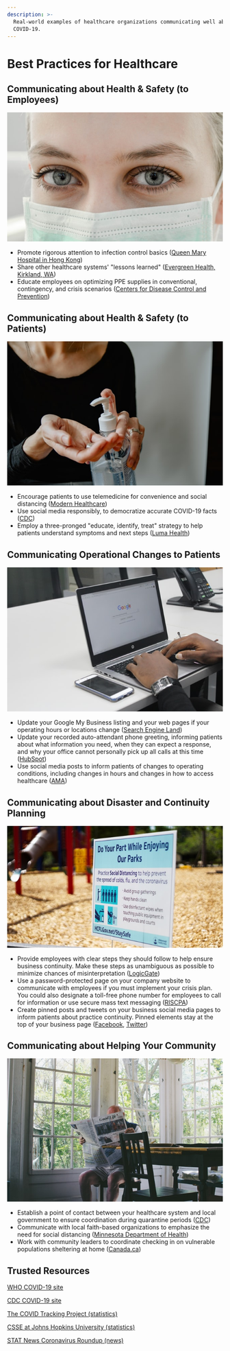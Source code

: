 ```yaml
---
description: >-
  Real-world examples of healthcare organizations communicating well about
  COVID-19.
---
```


# Best Practices for Healthcare

## Communicating about Health & Safety \(to Employees\)

![Photo by Ani Kolleshi on Unsplash](../.gitbook/assets/unsplash-nurse.jpg)

* Promote rigorous attention to infection control basics \([Queen Mary Hospital in Hong Kong](https://www.eurekalert.org/pub_releases/2020-03/sfhe-hks030420.php)\)
* Share other healthcare systems' "lessons learned" \([Evergreen Health, Kirkland, WA](http://www.wsha.org/wp-content/uploads/2020-3-12-EvergreenHealth-WSHA_COVID19_TO-SHARE.pdf)\)
* Educate employees on optimizing PPE supplies in conventional, contingency, and crisis scenarios \([Centers for Disease Control and Prevention](https://www.cdc.gov/coronavirus/2019-ncov/hcp/ppe-strategy/isolation-gowns.html)\)

## Communicating about Health & Safety \(to Patients\)

![Photo by Kelly Sikkema on Unsplash](../.gitbook/assets/unsplash-hand-sanitizer.jpg)

* Encourage patients to use telemedicine for convenience and social distancing \([Modern Healthcare](https://www.modernhealthcare.com/opinion-editorial/congress-must-act-ensure-telehealth-can-be-used-combat-coronavirus?utm_source=modern-healthcare-daily-dose&utm_medium=email&utm_campaign=20200302&utm_content=article5-headline)\)
* Use social media responsibly, to democratize accurate COVID-19 facts \([CDC](https://www.cdc.gov/coronavirus/2019-ncov/php/public-health-communicators-get-your-community-ready.html)\)
* Employ a three-pronged "educate, identify, treat" strategy to help patients understand symptoms and next steps \([Luma Health](https://www.lumahealth.io/blog/coronavirus-patient-communication-best-practices/)\)

## Communicating Operational Changes to Patients 

![Photo by Benjamin Dada on Unsplash](../.gitbook/assets/google-hands-unsplash.jpg)

* Update your Google My Business listing and your web pages if your operating hours or locations change \([Search Engine Land](https://searchengineland.com/update-your-online-presence-for-covid-19-330968)\)
* Update your recorded auto-attendant phone greeting, informing patients about what information you need, when they can expect a response, and why your office cannot personally pick up all calls at this time \([HubSpot](https://blog.hubspot.com/sales/sales-voicemail-tips-that-guarantee-callbacks)\)
* Use social media posts to inform patients of changes to operating conditions, including changes in hours and changes in how to access healthcare \([AMA](https://www.ama-assn.org/delivering-care/public-health/doctor-uses-reach-social-media-ease-covid-19-pandemic-fears)\)

## Communicating about Disaster and Continuity Planning 

![Photo by Jordan Hopkins on Unsplash](../.gitbook/assets/social-distancing-unsplash.jpg)

* Provide employees with clear steps they should follow to help ensure business continuity. Make these steps as unambiguous as possible to minimize chances of misinterpretation \([LogicGate](https://www.logicgate.com/2020/03/09/business-continuity-plans-and-covid-19-a-primer/)\)
* Use a password-protected page on your company website to communicate with employees if you must implement your crisis plan. You could also designate a toll-free phone number for employees to call for information or use secure mass text messaging \([RISCPA](https://www.riscpa.org/news-and-events/165/covid-19-business-planning-checklist/view-news)\)
* Create pinned posts and tweets on your business social media pages to inform patients about practice continuity. Pinned elements stay at the top of your business page \([Facebook](https://m.facebook.com/help/235598533193464?helpref=related&source_cms_id=1376303972644600), [Twitter](https://www.businessinsider.com/how-to-pin-a-tweet-on-twitter)\)

## Communicating about Helping Your Community 

![Photo by Sam Wheeler on Unsplash](../.gitbook/assets/elderly-newspaper-man-unsplash.jpg)

* Establish a point of contact between your healthcare system and local government to ensure coordination during quarantine periods \([CDC](https://app.gitbook.com/@media-shower/s/coco/~/drafts/-M31XzUTW28oCSYPXNP2/best-practices/best-practices-for-healthcare)\)
* Communicate with local faith-based organizations to emphasize the need for social distancing \([Minnesota Department of Health](https://www.health.state.mn.us/diseases/coronavirus/action.html#faith)\)
* Work with community leaders to coordinate checking in on vulnerable populations sheltering at home \([Canada.ca](https://www.canada.ca/en/public-health/services/publications/diseases-conditions/vulnerable-populations-covid-19.html)\)

## Trusted Resources

[WHO COVID-19 site](https://www.who.int/emergencies/diseases/novel-coronavirus-2019)

[CDC COVID-19 site](https://www.cdc.gov/coronavirus/2019-ncov/index.html)

[The COVID Tracking Project \(statistics\)](https://covidtracking.com/)

[CSSE at Johns Hopkins University \(statistics\)](https://gisanddata.maps.arcgis.com/apps/opsdashboard/index.html#/bda7594740fd40299423467b48e9ecf6)

[STAT News Coronavirus Roundup \(news\)](https://www.statnews.com/tag/coronavirus/)



